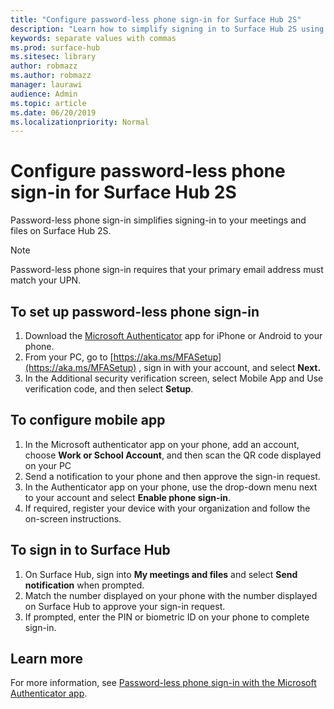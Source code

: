 ```yaml
---
title: "Configure password-less phone sign-in for Surface Hub 2S"
description: "Learn how to simplify signing in to Surface Hub 2S using password-less phone sign-in on your mobile device."
keywords: separate values with commas
ms.prod: surface-hub
ms.sitesec: library
author: robmazz
ms.author: robmazz
manager: laurawi
audience: Admin
ms.topic: article
ms.date: 06/20/2019
ms.localizationpriority: Normal
---
```


# Configure password-less phone sign-in  for Surface Hub 2S

Password-less phone sign-in simplifies signing-in to your meetings and files on Surface Hub 2S.

> [!NOTE]
> Password-less phone sign-in requires that your primary email address must match your UPN.

## To set up password-less phone sign-in 

1. Download the [Microsoft Authenticator](https://www.microsoft.com/en-us/account/authenticator) app for iPhone or Android to your phone.
2. From your PC, go to [https://aka.ms/MFASetup](https://aka.ms/MFASetup) , sign in with your account, and select **Next.**
3. In the Additional security verification screen, select Mobile App and Use verification code, and then select **Setup**.

## To configure mobile app

1. In the Microsoft authenticator app on your phone, add an account, choose **Work or School Account**, and then scan the QR code displayed on your PC
2. Send a notification to your phone and then approve the sign-in request.
3. In the Authenticator app on your phone, use the drop-down menu next to your account and select **Enable phone sign-in**.
4. If required, register your device with your organization and follow the on-screen instructions.

## To sign in to Surface Hub

1. On Surface Hub, sign into **My meetings and files** and select **Send notification** when prompted.
2. Match the number displayed on your phone with the number displayed on Surface Hub to approve your sign-in request.
3. If prompted, enter the PIN or biometric ID on your phone to complete sign-in.

## Learn more
For more information, see [Password-less phone sign-in with the Microsoft Authenticator app](https://docs.microsoft.com/azure/active-directory/authentication/howto-authentication-phone-sign-in).
